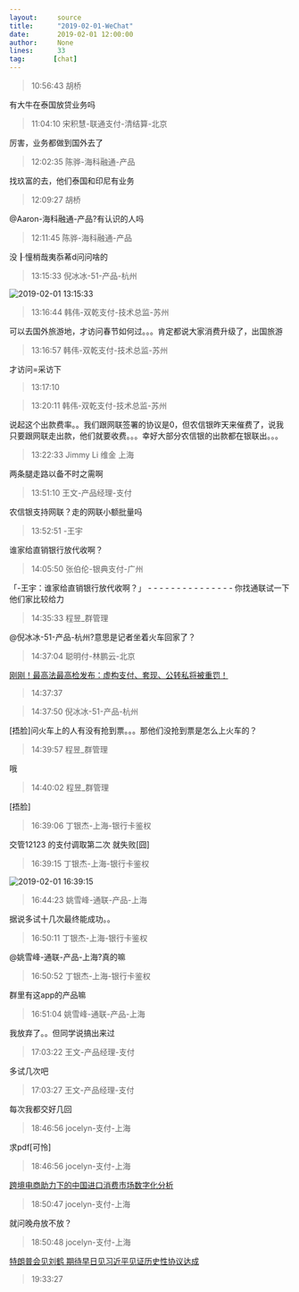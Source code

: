 ```yaml
---
layout:     source 
title:      "2019-02-01-WeChat"
date:       2019-02-01 12:00:00
author:     None
lines:      33 
tag:       [chat]
---
```

> 10:56:43  胡桥  
   
有大牛在泰国放贷业务吗  
   
> 11:04:10  宋积慧-联通支付-清结算-北京  
   
厉害，业务都做到国外去了  
   
> 12:02:35  陈骅-海科融通-产品  
   
找玖富的去，他们泰国和印尼有业务  
   
> 12:09:27  胡桥  
   
@Aaron-海科融通-产品?有认识的人吗  
   
> 12:11:45  陈骅-海科融通-产品  
   
没┠憧梢哉夷忝莃d问问啥的  
   
> 13:15:33  倪冰冰-51-产品-杭州  
   
![2019-02-01 13:15:33](http://static.cocolian.cn/img/20190201_131533.png) 
   
> 13:16:44  韩伟-双乾支付-技术总监-苏州  
   
可以去国外旅游地，才访问春节如何过。。。肯定都说大家消费升级了，出国旅游  
   
> 13:16:57  韩伟-双乾支付-技术总监-苏州  
   
才访问=采访下  
   
> 13:17:10    
   
> 13:20:11  韩伟-双乾支付-技术总监-苏州  
   
说起这个出款费率。。我们跟网联签署的协议是0，但农信银昨天来催费了，说我只要跟网联走出款，他们就要收费。。。幸好大部分农信银的出款都在银联出。。。  
   
> 13:22:33  Jimmy Li 维金 上海  
   
两条腿走路以备不时之需啊  
   
> 13:51:10  王文-产品经理-支付  
   
农信银支持网联？走的网联小额批量吗  
   
> 13:52:51  -王宇  
   
谁家给直销银行放代收啊？  
   
> 14:05:50  张伯伦-银典支付-广州  
   
「-王宇：谁家给直销银行放代收啊？」 - - - - - - - - - - - - - - - 你找通联试一下  他们家比较给力  
   
> 14:35:33  程昱_群管理  
   
@倪冰冰-51-产品-杭州?意思是记者坐着火车回家了？  
   
> 14:37:04  聪明付-林鹏云-北京  
   
[刚刚！最高法最高检发布：虚构支付、套现、公转私将被重罚！
](http://mp.weixin.qq.com/s?__biz=MjM5MTQ0ODgyMA==&amp;amp;amp;mid=2650646421&amp;amp;amp;idx=1&amp;amp;amp;sn=f55020b6aaa3ff666ab31e9ab29a6d15&amp;amp;amp;chksm=bebc6c0e89cbe518f5a9b47afc78550b8dbf8d271b6318d623c79f1ab23363c8775958304580&amp;amp;amp;mpshare=1&amp;amp;amp;scene=1&amp;amp;amp;srcid=0201JtylwGDhL6WdfKSmsg31#rd)  
   
> 14:37:37    
   
> 14:37:50  倪冰冰-51-产品-杭州  
   
[捂脸]问火车上的人有没有抢到票。。。那他们没抢到票是怎么上火车的？  
   
> 14:39:57  程昱_群管理  
   
哦  
   
> 14:40:02  程昱_群管理  
   
[捂脸]  
   
> 16:39:06  丁银杰-上海-银行卡鉴权  
   
交管12123 的支付调取第二次 就失败[囧]  
   
> 16:39:15  丁银杰-上海-银行卡鉴权  
   
![2019-02-01 16:39:15](http://static.cocolian.cn/img/20190201_163915.png) 
   
> 16:44:23  姚雪峰-通联-产品-上海  
   
据说多试十几次最终能成功。。  
   
> 16:50:11  丁银杰-上海-银行卡鉴权  
   
@姚雪峰-通联-产品-上海?真的嘛  
   
> 16:50:52  丁银杰-上海-银行卡鉴权  
   
群里有这app的产品嘛  
   
> 16:51:04  姚雪峰-通联-产品-上海  
   
我放弃了。。但同学说搞出来过  
   
> 17:03:22  王文-产品经理-支付  
   
多试几次吧  
   
> 17:03:27  王文-产品经理-支付  
   
每次我都交好几回  
   
> 18:46:56  jocelyn-支付-上海  
   
求pdf[可怜]  
   
> 18:46:56  jocelyn-支付-上海  
   
[跨境电商助力下的中国进口消费市场数字化分析
](http://mp.weixin.qq.com/s?__biz=MzI1ODEyOTAzMw==&amp;amp;amp;mid=2247499763&amp;amp;amp;idx=1&amp;amp;amp;sn=c615131b7f0824cb0cdedb04f3e24ce8&amp;amp;amp;chksm=ea0e5215dd79db03dcc3b0d538bf99170404163cab5a9eaa54b38a0e1dfcac3a63a5a610ab5e&amp;amp;amp;mpshare=1&amp;amp;amp;scene=1&amp;amp;amp;srcid=#rd)  
   
> 18:50:47  jocelyn-支付-上海  
   
就问晚舟放不放？  
   
> 18:50:48  jocelyn-支付-上海  
   
[特朗普会见刘鹤 期待早日见习近平见证历史性协议达成
](http://international.caixin.com/2019-02-01/101376990.html?cxw=IOS&amp;amp;amp;Sfrom=Wechat)  
   
> 19:33:27    
   
